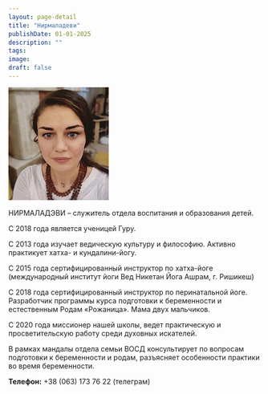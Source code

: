 ```yaml
---
layout: page-detail
title: "Нирмаладеви"
publishDate: 01-01-2025
description: ""
tags:
image:
draft: false
---
```


![Нирмаладеви](/upload/iblock/dbf/dbf6a046adfc95b97b8d93a96c71c7e4.jpg "Нирмаладеви") 

 НИРМАЛАДЭВИ – служитель отдела воспитания и образования детей.

 С 2018 года является ученицей Гуру.

 С 2013 года изучает ведическую культуру и философию. Активно практикует хатха- и кундалини-йогу.

 С 2015 года сертифицированный инструктор по хатха-йоге (международный институт йоги Вед Никетан Йога Ашрам, г. Ришикеш)

 С 2018 года сертифицированный инструктор по перинатальной йоге. Разработчик программы курса подготовки к беременности и естественным Родам «Рожаница». Мама двух мальчиков.

 С 2020 года миссионер нашей школы, ведет практическую и просветительскую работу среди духовных искателей.

 В рамках мандалы отдела семьи ВОСД консультирует по вопросам подготовки к беременности и родам, разъясняет особенности практики во время беременности.

**Телефон:** +38 (063) 173 76 22 (телеграм)
  
  
